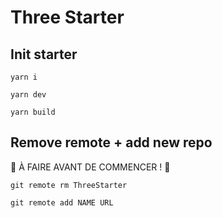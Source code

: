 # Three Starter

## Init starter

<pre><code>yarn i</code></pre>

<pre><code>yarn dev</code></pre>

<pre><code>yarn build</code></pre>

## Remove remote + add new repo

🚨 À FAIRE AVANT DE COMMENCER ! 🚨

<pre><code>git remote rm ThreeStarter</code></pre>

<pre><code>git remote add NAME URL</code></pre>
